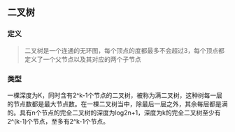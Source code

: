 ## 二叉树

### 定义

>二叉树是一个连通的无环图，每个顶点的度都最多不会超过3，每个顶点都定义了一个父节点以及其对应的两个子节点

### 类型

一棵深度为K，同时含有2^k-1个节点的二叉树，被称为满二叉树，这种树每一层的节点数都是最大节点数。在一棵二叉树当中，除最后一层之外，其余每层都是满的。具有n个节点的完全二叉树的深度为log2n+1，深度为k的完全二叉树至少有2^(k-1)个节点，至多有2^k-1个节点。
